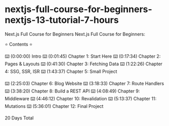 # nextjs-full-course-for-beginners-nextjs-13-tutorial-7-hours
Next.js Full Course for Beginners
Next.js Full Course for Beginners: 

⭐️ Contents ⭐️

⌨️ (0:00:00) Intro
⌨️ (0:01:45) Chapter 1: Start Here
⌨️ (0:17:34) Chapter 2: Pages & Layouts
⌨️ (0:41:30) Chapter 3: Fetching Data
⌨️ (1:22:26) Chapter 4: SSG, SSR, ISR
⌨️ (1:43:37) Chapter 5: Small Project

⌨️ (2:25:03) Chapter 6: Blog Website
⌨️ (3:18:33) Chapter 7: Route Handlers
⌨️ (3:38:20) Chapter 8: Build a REST API
⌨️ (4:08:49) Chapter 9: Middleware
⌨️ (4:46:12) Chapter 10: Revalidation 
⌨️ (5:13:37) Chapter 11: Mutations
⌨️ (5:36:01) Chapter 12: Final Project 

20 Days Total
